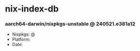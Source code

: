 # nix-index-db
### aarch64-darwin/nixpkgs-unstable @ 240521.e381a12
- Nixpkgs: @[](https://github.com/NixOS/nixpkgs/commit/e381a1288138aceda0ac63db32c7be545b446921)
- Platform: 
- Date: 
